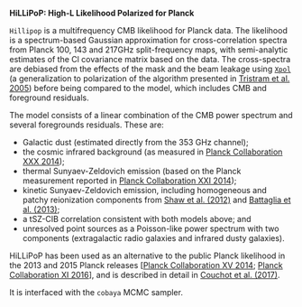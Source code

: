 **HiLLiPoP: High-L Likelihood Polarized for Planck**

``Hillipop`` is a multifrequency CMB likelihood for Planck data. The likelihood is a spectrum-based Gaussian approximation for cross-correlation spectra from Planck 100, 143 and 217GHz split-frequency maps, with semi-analytic estimates of the Cl covariance matrix based on the data. The cross-spectra are debiased from the effects of the mask and the beam leakage using [``Xpol``](https://gitlab.in2p3.fr/tristram/Xpol) (a generalization to polarization of the algorithm presented in [Tristram et al. 2005](https://arxiv.org/abs/astro-ph/0405575)) before being compared to the model, which includes CMB and foreground residuals.

The model consists of a linear combination of the CMB power spectrum and several foregrounds residuals. These are:
- Galactic dust (estimated directly from the 353 GHz channel);
- the cosmic infrared background (as measured in [Planck Collaboration XXX 2014](https://arxiv.org/abs/1309.0382));
- thermal Sunyaev-Zeldovich emission (based on the Planck measurement reported in [Planck Collaboration XXI 2014](https://arxiv.org/abs/1303.5081));
- kinetic Sunyaev-Zeldovich emission, including homogeneous and patchy reionization components from [Shaw et al. (2012)](https://arxiv.org/abs/1109.0553) and [Battaglia et al. (2013)](https://arxiv.org/abs/1211.2832);
- a tSZ-CIB correlation consistent with both models above; and
- unresolved point sources as a Poisson-like power spectrum with two components (extragalactic radio galaxies and infrared dusty galaxies).

HiLLiPoP has been used as an alternative to the public Planck likelihood in the 2013 and 2015 Planck releases [[Planck Collaboration XV 2014](https://arxiv.org/abs/1303.5075); [Planck Collaboration XI 2016](https://arxiv.org/abs/1507.02704)], and is described in detail in [Couchot et al. (2017)](https://arxiv.org/abs/1609.09730).

It is interfaced with the ``cobaya`` MCMC sampler.